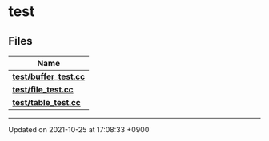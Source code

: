 

# test



## Files

| Name           |
| -------------- |
| **[test/buffer_test.cc](/Files/test/buffer_test.cc#file-buffer-test.cc)**  |
| **[test/file_test.cc](/Files/test/file_test.cc#file-file-test.cc)**  |
| **[test/table_test.cc](/Files/test/table_test.cc#file-table-test.cc)**  |






-------------------------------

Updated on 2021-10-25 at 17:08:33 +0900
